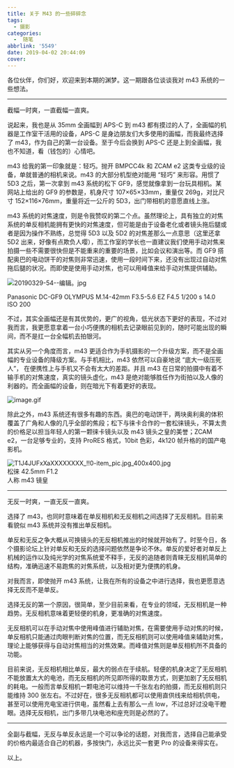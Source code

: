 ```yaml
---
title: 关于 M43 的一些碎碎念
tags:
  - 摄影
categories:
  -  随笔
abbrlink: '5549'
date: 2019-04-02 20:44:09
cover:
---
```


各位伙伴，你们好，欢迎来到本期的渊梦。这一期跟各位谈谈我对 m43 系统的一些想法。

---

截幅一时爽，一直截幅一直爽。

说起来，我也是从 35mm 全画幅到 APS-C 到 m43 都有摸过的人了，全画幅的机器是工作室干活用的设备，APS-C 是身边朋友们大多使用的画幅，而我最终选择了 m43，作为自己的第一台设备。至于今后会换到 APS-C 还是上到全画幅，我也不知道，看（钱包的）心情吧。

m43 给我的第一印象就是：轻巧。抛开 BMPCC4k 和 ZCAM e2 这类专业级的设备，单就普通的相机来说。m43 的大部分机型绝对能用 “轻巧” 来形容。用惯了 5D3 之后，第一次拿到 m43 系统的松下 GF9，感觉就像拿到一台玩具相机。某网站上给出的 GF9 的参数是，机身尺寸 107×65×33mm，重量仅 269g，对比尺寸 152×116×76mm，重量将近一公斤的 5D3，出门带相机的意愿直线上涨。

m43 系统的对焦速度，则是令我赞叹的第二个点。虽然理论上，具有独立的对焦系统的单反相机能拥有更快的对焦速度，但可能是由于设备老化或者镜头拖后腿或者是因为操作不熟练，总觉得 5D3 以及 5D2 的对焦差那么一点意思（这里还拿 5D2 出来，好像有点欺负人嘤），而工作室的学长也一直建议我们使用手动对焦来拍摄一些不需要很快但是不能重来的重要的场景，比如会议和演出等。而 GF9 搭配奥巴的电动饼干的对焦则非常迅速，使用一段时间下来，还没有出现过自动对焦拖后腿的状况。而即使是使用手动对焦，也可以用峰值来给手动对焦提供辅助。

![20190329-54--编辑。jpg](https://cdn.nlark.com/yuque/0/2019/jpeg/244524/1554217982916-92fa60c2-8f22-4252-b679-8483b9db6132.jpeg#align=left&display=inline&height=560&name=20190329-54--%E7%BC%96%E8%BE%91.jpg&originHeight=3421&originWidth=4556&size=3810686&status=done&width=746)

Panasonic DC-GF9 OLYMPUS M.14-42mm F3.5-5.6 EZ F4.5 1/200 s 14.0 ISO 200

不过，其实全画幅还是有其优势的，更广的视角，低光状态下更好的表现，不过对我而言，我更愿意拿着一台小巧便携的相机去记录眼前见到的，随时可能出现的瞬间，而不是扛一台全幅机去拍银河。

其实从另一个角度而言，m43 更适合作为手机摄影的一个升级方案，而不是全画幅的专业设备的降级方案。与手机相比，m43 依然可以自豪地说 “底大一级压死人”， 在便携性上与手机又不会有太大的差距。并且 m43 在日常的拍摄中有着不输手机的对焦速度，真实的镜头虚化，m43 是绝对能够胜任作为街拍以及人像的利器的。而全画幅的设备，则在暗光下有着更好的表现。

![image.gif](https://cdn.nlark.com/yuque/0/2019/gif/244524/1554217931954-34fcf971-b4fd-4e84-a551-a6c0478eca5f.gif#align=left&display=inline&height=1&name=image.gif&originHeight=1&originWidth=1&size=70&status=done&width=1)

除此之外，m43 系统还有很多有趣的东西。奥巴的电动饼干，两块奥利奥的体积覆盖了广角和人像的几乎全部的焦段；松下与徕卡合作的一套松徕镜头，不算太贵的价格足以担当年轻人的第一颗徕卡镜头以及 m43 镜头之皇的美誉；ZCAM e2，一台足够专业的，支持 ProRES 格式，10bit 色彩，4k120 帧升格的的国产电影机。

![T1J4JUFxXaXXXXXXXX_!!0-item_pic.jpg_400x400.jpg](https://cdn.nlark.com/yuque/0/2019/jpeg/244524/1554218021730-3f0cdc64-08be-4b16-a177-3e3bf24d0f09.jpeg#align=left&display=inline&height=400&name=T1J4JUFxXaXXXXXXXX_%21%210-item_pic.jpg_400x400.jpg&originHeight=400&originWidth=400&size=28229&status=done&width=400)<br />松徕 42.5mm F1.2<br />人称 m43 镜皇

---

无反一时爽，一直无反一直爽。

选择了 m43，也同时意味着在单反相机和无反相机之间选择了无反相机。目前来看貌似 m43 系统并没有推出单反相机。

单反和无反之争大概从可换镜头的无反相机推出的时候就开始有了。时至今日，各个摄影论坛上针对单反和无反的选择问题依然是争论不休。单反的爱好者对单反上机械的运作以及纯光学的对焦系统爱不释手，无反的追随者则青睐无反相机简单的结构，准确迅速不易跑焦的对焦系统，以及相对更为便携的机身。

对我而言，即使抛开 m43 系统，让我在所有的设备之中进行选择，我也更愿意选择无反而不是单反。

选择无反的第一个原因，很简单，至少目前来看，在专业的领域，无反相机是一种趋势。无反相机意味着更轻便的机身，更准确的对焦速度。

无反相机可以在手动对焦中使用峰值进行辅助对焦，在需要使用手动对焦的时候，单反相机只能通过肉眼判断对焦的位置，而无反相机则可以使用峰值来辅助对焦，理论上能够获得与自动对焦相当的对焦效果。而峰值对焦则是单反相机所不具备的功能。

目前来说，无反相机相比单反，最大的弱点在于续航。轻便的机身决定了无反相机不能放置太大的电池，而无反相机的所见即所得的取景方式，则更加剧了无反相机的耗电。一般而言单反相机一颗电池可以维持一千张左右的拍摄，而无反相机则只能维持 300 张左右。不过好在，很多无反相机都可以使用直供线来给相机供电，甚至可以使用充电宝进行供电，虽然看上去有那么一点 low，不过总好过没电干瞪眼。选择无反相机，出门多带几块电池和座充则是必然的了。

---

全副与截幅，无反与单反永远是一个可以争论的话题，对我而言，选择自己能承受的价格内最适合自己的机器，多按快门，永远比买一套更 Pro 的设备来得实在。

以上。
